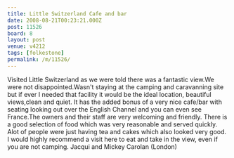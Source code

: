 ```yaml
---
title: Little Switzerland Cafe and bar
date: 2008-08-21T00:23:21.000Z
post: 11526
board: 8
layout: post
venue: v4212
tags: [folkestone]
permalink: /m/11526/
---
```

Visited Little Switzerland as we were told there was a fantastic view.We were not disappointed.Wasn't staying at the camping and caravanning site but if ever I needed that facility it would be the ideal location, beautiful views,clean and quiet. It has the added bonus of a very nice cafe/bar with seating looking out over the English Channel and you can even see France.The owners and their staff are very welcoming and friendly. There is a good selection of food which was very reasonable and served quickly. Alot of people were just having tea and cakes which also looked very good. I would highly recommend a visit here to eat and take in the view, even if you are not camping.
Jacqui and Mickey Carolan (London)
